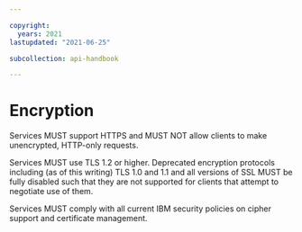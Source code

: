 ```yaml
---

copyright:
  years: 2021
lastupdated: "2021-06-25"

subcollection: api-handbook

---
```


# Encryption

Services MUST support HTTPS and MUST NOT allow clients to make unencrypted, HTTP-only requests.

Services MUST use TLS 1.2 or higher. Deprecated encryption protocols including (as of this writing)
TLS 1.0 and 1.1 and all versions of SSL MUST be fully disabled such that they are not supported for
clients that attempt to negotiate use of them.

Services MUST comply with all current IBM security policies on cipher support and certificate
management.